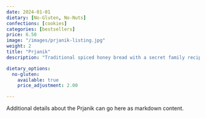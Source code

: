 ```yaml
---
date: 2024-01-01
dietary: [No-Gluten, No-Nuts]
confections: [cookies]
categories: [bestsellers]
price: 6.50
image: "/images/prjanik-listing.jpg"
weight: 2
title: "Prjanik"
description: "Traditional spiced honey bread with a secret family recipe passed down through generations."

dietary_options:
  no-gluten:
    available: true
    price_adjustment: 2.00

---
```


Additional details about the Prjanik can go here as markdown content.


